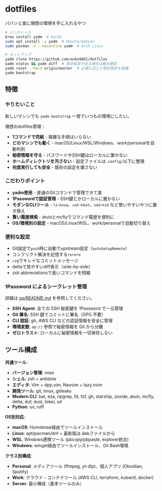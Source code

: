# dotfiles

パパッと楽に理想の環境を手に入れるやつ

```bash
# インストール
brew install yadm  # macOS
sudo apt install -y yadm  # Ubuntu/Debian  
sudo pacman -S --noconfirm yadm  # Arch Linux

# セットアップ
yadm clone https://github.com/anko9801/dotfiles
yadm status && yadm diff  # 既存設定がある場合は競合確認
yadm reset --hard origin/master  # 必要に応じて既存設定を破棄
yadm bootstrap
```

## 特徴

### やりたいこと

新しいマシンでも `yadm bootstrap` 一発でいつもの環境にしたい。

理想のdotfiles管理：
- **1コマンドで完結** - 複雑な手順はいらない
- **どのマシンでも動く** - macOS/Linux/WSL/Windows、work/personalを自動判別
- **秘密情報を守る** - パスワードやSSH鍵はローカルに置かない
- **ホームディレクトリを汚さない** - 設定ファイルは`.config/`以下に整理
- **何度実行しても安全** - 既存の設定を壊さない

### こだわりポイント

- **yadm使用** - 普通のGitコマンドで管理できて楽
- **1Passwordで認証管理** - SSH鍵とかローカルに置かない
- **モダンなCLIツール** - `ls`→`eza`、`cat`→`bat`、`sed`→`sd` など使いやすいやつに置き換え
- **賢い履歴検索** - atuinとmcflyでコマンド履歴を便利に
- **OS/環境別の設定** - macOS/Linux/WSL、work/personalで自動切り替え

### 便利な設定

- Git設定で`push`時に自動でupstream設定（`autoSetupRemote`）
- コンフリクト解決を記憶する`rerere`
- `czg`でキレイなコミットメッセージ
- deltaで見やすいdiff表示（side-by-side）
- zsh abbreviationsで長いコマンドを短縮

### 1Password によるシークレット管理

詳細は [op/README.md](../.config/op/README.md) を参照してください。

- **SSH Agent**: 全ての SSH 秘密鍵を 1Password で一元管理
- **Git 署名**: SSH 鍵でコミットに署名（GPG 不要）
- **CLI 認証**: gh, AWS CLI などの認証情報を安全に管理
- **環境変数**: `op://` 参照で秘密情報を Git から分離
- **ゼロトラスト**: ローカルに秘密情報を一切保存しない

## ツール構成

**共通ツール**:
- **バージョン管理**: mise
- **シェル**: zsh + antidote
- **エディタ**: Vim + dpp.vim, Neovim + lazy.nvim
- **開発ツール**: git, tmux, gitleaks
- **Modern CLI**: bat, eza, ripgrep, fd, fzf, gh, starship, zoxide, atuin, mcfly, delta, duf, dust, tokei, sd
- **Python**: uv, ruff

**OS別対応**:
- **macOS**: Homebrew経由でツールインストール
- **Linux**: apt/pacman/dnf + 最新版は.debファイルから
- **WSL**: Windows連携ツール (pbcopy/pbpaste, explorer統合)
- **Windows**: winget経由でツールインストール、Git Bash環境

**クラス別構成**:
- **Personal**: メディアツール (ffmpeg, yt-dlp)、個人アプリ (Obsidian, Spotify)
- **Work**: クラウド・コンテナツール (AWS CLI, terraform, kubectl, docker)
- **Server**: 最小構成（基本ツールのみ）
